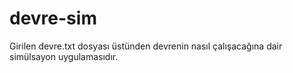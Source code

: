 # devre-sim

Girilen devre.txt dosyası üstünden devrenin nasıl çalışacağına dair simülsayon uygulamasıdır.
